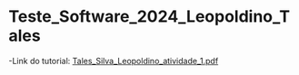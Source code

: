 # Teste_Software_2024_Leopoldino_Tales
-Link do tutorial: 
[Tales_Silva_Leopoldino_atividade_1.pdf](https://github.com/user-attachments/files/16517057/Tales_Silva_Leopoldino_atividade_1.pdf)
